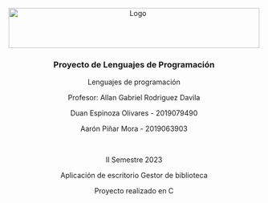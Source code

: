 
<!-- PROJECT LOGO -->
<br />
<div align="center">
  <a href="https://github.com/othneildrew/Best-README-Template">
    <img src="https://upload.wikimedia.org/wikipedia/commons/thumb/c/c8/Firma_TEC.svg/1200px-Firma_TEC.svg.png" alt="Logo" width="500" height="80">
  </a>

  <h3 align="center">Proyecto de Lenguajes de Programación</h3>

  <p align="center">
    Lenguajes de programación
  </p>
  <p align="center">
    Profesor: Allan Gabriel Rodriguez Davila
  </p>

  <p align="center">
    Duan Espinoza Olivares - 2019079490
  </p>

  <p align="center">
    Aarón Piñar Mora - 2019063903
  </p>
  
  <br /> 
  <p align="center">
    II Semestre 2023
  </p> 
  <p align="center">
    Aplicación de escritorio Gestor de biblioteca
  </p> 
  <p align="center">
    Proyecto realizado en C
  </p> 
  <p align="center">
  
  <p align="center">
</div>

